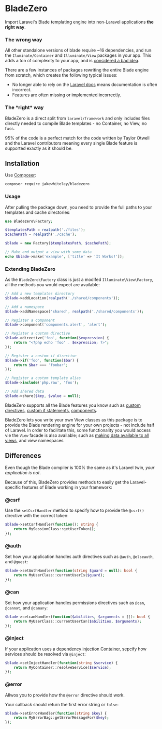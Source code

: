 # BladeZero

Import Laravel's Blade templating engine into non-Laravel applications **the right way**.


### The wrong way

All other standalone versions of blade require ~16 dependencies, and run the `Iluminate/Container` and `Illuminate/View` packages in your app. This adds a ton of complexity to your app, and is [considered a bad idea](https://mattallan.org/posts/dont-use-illuminate-support/).

There are a few instances of packages rewriting the entire Blade engine from scratch, which creates the following typical issues:

* No longer able to rely on the [Laravel docs](https://laravel.com/docs/6.x/blade) means documentation is often incorrect.
* Features are often missing or implemented incorrectly.


### The \*right\* way

BladeZero is a direct split from `laravel/framework` and only includes files directly needed to compile Blade templates - no Container, no View, no fuss.

95% of the code is a perfect match for the code written by Taylor Otwell and the Laravel contributors meaning every single Blade feature is supported exactly as it should be.


## Installation

Use [Composer](https://getcomposer.org/):

```bash
composer require jakewhiteley/bladezero
```



### Usage
After pulling the package down, you need to provide the full paths to your templates and cache directories:

```php
use Bladezero\Factory;

$templatesPath = realpath('./files');
$cachePath = realpath('./cache');

$blade = new Factory($templatesPath, $cachePath);

// Make and output a view with some data
echo $blade->make('example', ['title' => 'It Works!']);
```


### Extending BladeZero

As the `BladeZero\Factory` class is just a modifed `Illuminate\View\Factory`, all the methods you would expect are available:


```php
// Add a new templates directory
$blade->addLocation(realpath('./shared/components'));

// Add a namespace
$blade->addNamespace('shared', realpath('./shared/components'));

// Register a component
$blade->component('components.alert', 'alert');

// Register a custom directive
$blade->directive('foo', function($expression) {
    return "<?php echo 'foo' . $expression; ?>";
});

// Register a custom if directive
$blade->if('foo', function($bar) {
    return $bar === 'foobar';
});

// Register a custom template alias
$blade->include('php.raw', 'foo');

// Add shared data
$blade->share($key, $value = null);
```

BladeZero supports all the Blade features you know such as [custom directives](https://laravel.com/docs/6.x/blade#extending-blade), [custom if statements](https://laravel.com/docs/6.x/blade#custom-if-statements), [components](https://laravel.com/docs/6.x/blade#components-and-slots).

BladeZero lets you write your own View classes as this package is to provide the Blade rendering engine for your own projects - not include half of Laravel. In order to facilitate this, some functionality you would access vie the `View` facade is also available; such as [making data available to all views](https://laravel.com/docs/6.x/views#passing-data-to-views), and view namespaces

## Differences
Even though the Blade compiler is 100% the same as it's Laravel twin, *your application is not*. 

Because of this, BladeZero provides methods to easily get the Laravel-specific features of Blade working in your framework:


### @csrf

Use the `setCsrfHandler` method to specify how to provide the `@csrf()` directive with the correct token:

```php
$blade->setCsrfHandler(function(): string {
    return MySessionClass::getUserToken();
});
```

### @auth
Set how your application handles auth directives such as `@auth`, `@elseauth`, and `@guest`:
```php
$blade->setAuthHandler(function(string $guard = null): bool {
    return MyUserClass::currentUserIs($guard);
});
```

### @can
Set how your application handles permissions directives such as `@can`, `@cannot`, and `@canany`:
```php
$blade->setcanHandler(function($abilities, $arguments = []): bool {
    return MyUserClass::currentUserCan($abilities, $arguments);
});
```

### @inject
If your application uses a [dependency injection Container](https://github.com/jakewhiteley/hodl), sepcify how services should be resolved via `@inject`:
```php
$blade->setInjectHandler(function(string $service) {
    return MyContainer::resolveService($service);
});
```

### @error

Allwos you to provide how the `@error` directive should work.

Your callback should return the first error string or `false`:

```php
$blade->setErrorHandler(function(string $key) {
    return MyErrorBag::getErrorMessageFor($key);
});
```
